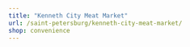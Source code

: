 ```yaml
---
title: "Kenneth City Meat Market"
url: /saint-petersburg/kenneth-city-meat-market/
shop: convenience
---
```

